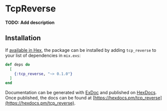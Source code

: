 # TcpReverse

**TODO: Add description**

## Installation

If [available in Hex](https://hex.pm/docs/publish), the package can be installed
by adding `tcp_reverse` to your list of dependencies in `mix.exs`:

```elixir
def deps do
  [
    {:tcp_reverse, "~> 0.1.0"}
  ]
end
```

Documentation can be generated with [ExDoc](https://github.com/elixir-lang/ex_doc)
and published on [HexDocs](https://hexdocs.pm). Once published, the docs can
be found at [https://hexdocs.pm/tcp_reverse](https://hexdocs.pm/tcp_reverse).

